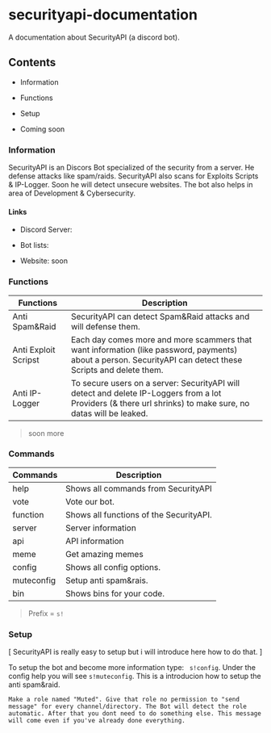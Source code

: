 # securityapi-documentation
A documentation about SecurityAPI (a discord bot).

## Contents

- Information

- Functions

- Setup

- Coming soon


### Information

SecurityAPI is an Discors Bot specialized of the security from a server.
He defense attacks like spam/raids.
SecurityAPI also scans for Exploits Scripts & IP-Logger.
Soon he will detect unsecure websites.
The bot also helps in area of Development & Cybersecurity.

#### Links

- Discord Server:

- Bot lists:

- Website: soon

### Functions

Functions|Description|
|-------|-----------|
|Anti Spam&Raid|SecurityAPI can detect Spam&Raid attacks and will defense them.|
|Anti Exploit Scripst|Each day comes more and more scammers that want information (like password, payments) about a person. SecurityAPI can detect these Scripts and delete them.|
|Anti IP-Logger|To secure users on a server: SecurityAPI will detect and delete IP-Loggers from a lot Providers (& there url shrinks) to make sure, no datas will be leaked.|
>soon more

### Commands
Commands|Description|
|-------|-----------|
|help|Shows all commands from SecurityAPI|
|vote|Vote our bot.|
|function|Shows all functions of the SecurityAPI.|
|server| Server information|
|api| API information|
|meme| Get amazing memes|
|config| Shows all config options.|
|muteconfig | Setup anti spam&rais.|
|bin | Shows bins for your code.|

> Prefix = `s!`

### Setup

[ SecurityAPI is really easy to setup but i will introduce here how to do that. ]

To setup the bot and become more information type: ``` s!config```. Under the config help you will see `s!muteconfig`. This is a introducion how to setup the anti spam&raid.

`
Make a role named "Muted". Give that role no permission to "send message" for every channel/directory. The Bot will detect the role automatic. After that you dont need to do something else. This message will come even if you've already done everything.
`













